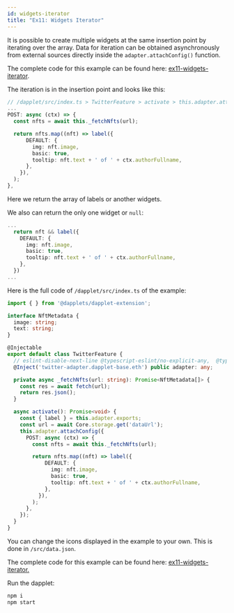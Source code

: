 ```yaml
---
id: widgets-iterator
title: "Ex11: Widgets Iterator"
---
```


It is possible to create multiple widgets at the same insertion point by iterating over the array. Data for iteration can be obtained asynchronously from external sources directly inside the `adapter.attachConfig()` function.

The complete code for this example can be found here: [ex11-widgets-iterator](https://github.com/dapplets/dapplet-template/tree/ex11-widgets-iterator).

The iteration is in the insertion point and looks like this:

```ts
// /dapplet/src/index.ts > TwitterFeature > activate > this.adapter.attachConfig
...
POST: async (ctx) => {
  const nfts = await this._fetchNfts(url);

  return nfts.map((nft) => label({
      DEFAULT: {
        img: nft.image,
        basic: true,
        tooltip: nft.text + ' of ' + ctx.authorFullname,
      },
    }),
  );
},
```

Here we return the array of labels or another widgets.

We also can return the only one widget or `null`:

```ts
...
  return nft && label({
    DEFAULT: {
      img: nft.image,
      basic: true,
      tooltip: nft.text + ' of ' + ctx.authorFullname,
    },
  })
...
```

Here is the full code of `/dapplet/src/index.ts` of the example:

```ts
import { } from '@dapplets/dapplet-extension';

interface NftMetadata {
  image: string;
  text: string;
}

@Injectable
export default class TwitterFeature {
  // eslint-disable-next-line @typescript-eslint/no-explicit-any,  @typescript-eslint/explicit-module-boundary-types
  @Inject('twitter-adapter.dapplet-base.eth') public adapter: any;

  private async _fetchNfts(url: string): Promise<NftMetadata[]> {
    const res = await fetch(url);
    return res.json();
  }

  async activate(): Promise<void> {
    const { label } = this.adapter.exports;
    const url = await Core.storage.get('dataUrl');
    this.adapter.attachConfig({
      POST: async (ctx) => {
        const nfts = await this._fetchNfts(url);

        return nfts.map((nft) => label({
            DEFAULT: {
              img: nft.image,
              basic: true,
              tooltip: nft.text + ' of ' + ctx.authorFullname,
            },
          }),
        );
      },
    });
  }
}

```
You can change the icons displayed in the example to your own. This is done in `/src/data.json`.

The complete code for this example can be found here: [ex11-widgets-iterator.](https://github.com/dapplets/dapplet-template/tree/ex11-widgets-iterator)

Run the dapplet:

```bash
npm i
npm start
```
